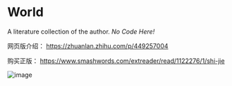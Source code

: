# World
A literature collection of the author. *No Code Here!*

网页版介绍：
https://zhuanlan.zhihu.com/p/449257004

购买正版：
https://www.smashwords.com/extreader/read/1122276/1/shi-jie


![image](https://github.com/JiahuiZhangNCSU/World/assets/168721445/aaa55e93-d506-450e-9d49-f2e1428740e7)
